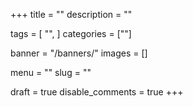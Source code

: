 +++
title = ""
description = ""

tags = [
  "",
]
categories = [""]

banner = "/banners/"
images = []

menu = ""
slug = ""

draft = true
disable_comments = true
+++

<!--more-->
